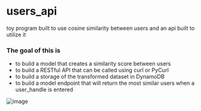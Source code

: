 # users_api
toy program built to use cosine similarity between users and an api built to utilize it


### The goal of this is 

- to build a model that creates a similarity score between users
- to build a RESTful API that can be called using curl or PyCurl
- to build a storage of the transformed dataset in DynamoDB
- to build a model endpoint that will return the most similar users when a user_handle is entered



![image](https://user-images.githubusercontent.com/28716728/137602781-2ebe849a-85b2-427f-aa2f-99e266853238.png)
